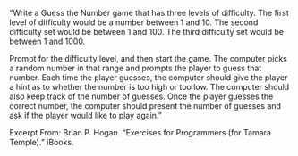 “Write a Guess the Number game that has three levels of difficulty. The first level of difficulty would be a number between 1 and 10. The second difficulty set would be between 1 and 100. The third difficulty set would be between 1 and 1000.

Prompt for the difficulty level, and then start the game. The computer picks a random number in that range and prompts the player to guess that number. Each time the player guesses, the computer should give the player a hint as to whether the number is too high or too low. The computer should also keep track of the number of guesses. Once the player guesses the correct number, the computer should present the number of guesses and ask if the player would like to play again.”

Excerpt From: Brian P. Hogan. “Exercises for Programmers (for Tamara Temple).” iBooks. 